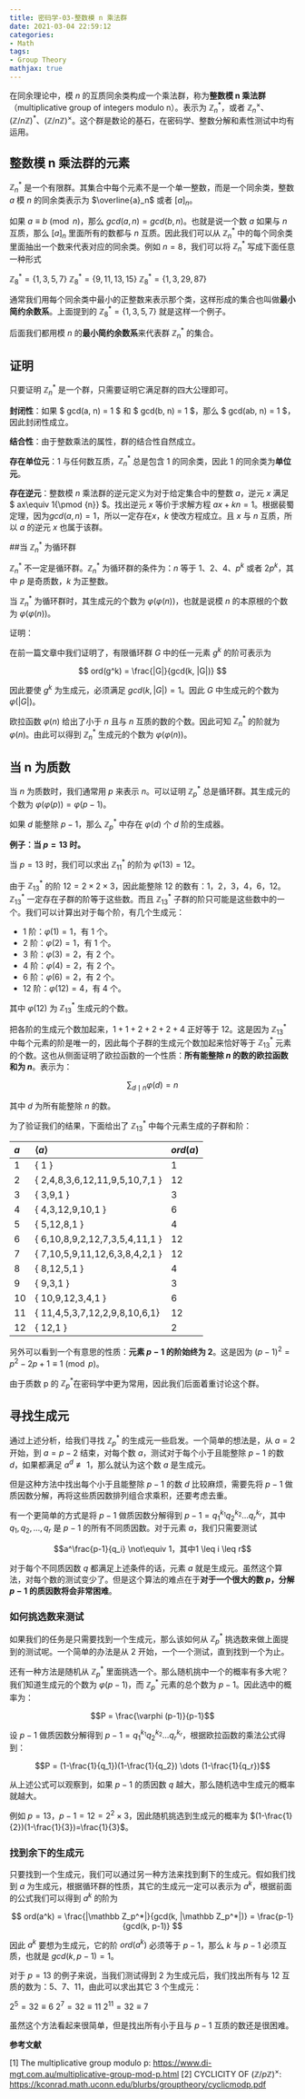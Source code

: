 ```yaml
---
title: 密码学-03-整数模 n 乘法群
date: 2021-03-04 22:59:12
categories:
- Math
tags:
- Group Theory  
mathjax: true
---
```


在同余理论中，模 $n$ 的互质同余类构成一个乘法群，称为**整数模 n 乘法群**（multiplicative group of integers modulo n）。表示为 $\mathbb Z _n^*$，或者 $\mathbb Z _n^\times$、$(\mathbb{Z}/n\mathbb{Z})^*$、$(\mathbb{Z}/n\mathbb{Z})^\times$。这个群是数论的基石，在密码学、整数分解和素性测试中均有运用。

<!--more-->

## 整数模 n 乘法群的元素

$\mathbb Z _n^*$ 是一个有限群。其集合中每个元素不是一个单一整数，而是一个同余类，整数 $a$ 模 $n$ 的同余类表示为 $\overline{a}_n$ 或者 $[a]_n$。

如果 $a\equiv b{\pmod {n}}$，那么 $gcd(a, n) = gcd(b, n)$。也就是说一个数 $a$ 如果与 $n$ 互质，那么 $[a]_n$ 里面所有的数都与 $n$ 互质。因此我们可以从 $\mathbb Z _n^*$ 中的每个同余类里面抽出一个数来代表对应的同余类。例如 $n = 8$，我们可以将 $\mathbb Z _n^*$ 写成下面任意一种形式

$\mathbb Z _8^* = \{1, 3, 5, 7\}$
$\mathbb Z _8^* = \{9, 11, 13, 15\}$
$\mathbb Z _8^* = \{1, 3, 29, 87\}$

通常我们用每个同余类中最小的正整数来表示那个类，这样形成的集合也叫做**最小简约余数系**。上面提到的 $\mathbb Z _8^* = \{1, 3, 5, 7\}$ 就是这样一个例子。

后面我们都用模 $n$ 的**最小简约余数系**来代表群 $\mathbb Z _n^*$ 的集合。

## 证明

只要证明 $\mathbb Z _n^*$ 是一个群，只需要证明它满足群的四大公理即可。

**封闭性**：如果 $ gcd(a, n) = 1 $ 和 $ gcd(b, n) = 1 $，那么 $ gcd(ab, n) = 1 $，因此封闭性成立。

**结合性**：由于整数乘法的属性，群的结合性自然成立。

**存在单位元**：1 与任何数互质，$\mathbb Z _n^*$ 总是包含 1 的同余类，因此 1 的同余类为**单位元**。

**存在逆元**：整数模 $n$ 乘法群的逆元定义为对于给定集合中的整数 $a$，逆元 $x$ 满足 $ ax\equiv 1{\pmod {n}} $。找出逆元 $x$ 等价于求解方程 $ax + kn = 1$。根据裴蜀定理，因为$gcd(a,n)=1$，所以一定存在$x$，$k$ 使改方程成立。且 $x$ 与 $n$ 互质，所以 $a$ 的逆元 $x$ 也属于该群。

##当 $\mathbb Z _n^*$ 为循环群

$\mathbb Z _n^*$ 不一定是循环群。$\mathbb Z _n^*$ 为循环群的条件为：$n$ 等于 $1$、$2$、$4$、$p^k$ 或者 $2p^k$，其中 $p$ 是奇质数，$k$ 为正整数。

当 $\mathbb Z _n^*$ 为循环群时，其生成元的个数为 $\varphi (\varphi (n))$，也就是说模 $n$ 的本原根的个数为 $\varphi (\varphi (n))$。

证明：

在前一篇文章中我们证明了，有限循环群 $G$ 中的任一元素 $g^k$ 的阶可表示为

$$ ord(g^k) = \frac{|G|}{gcd(k, |G|)}  $$

因此要使 $g^k$ 为生成元，必须满足 $gcd(k, |G|)=1$。因此 $G$ 中生成元的个数为 $\varphi (|G|)$。

欧拉函数 $\varphi (n)$ 给出了小于 $n$ 且与 $n$ 互质的数的个数。因此可知 $\mathbb Z _n^*$ 的阶就为 $\varphi (n)$。由此可以得到 $\mathbb Z _n^*$ 生成元的个数为 $\varphi (\varphi(n))$。

## 当 n 为质数

当 $n$ 为质数时，我们通常用 $p$ 来表示 $n$。可以证明 $\mathbb Z _p^*$ 总是循环群。其生成元的个数为 $\varphi (\varphi (p)) = \varphi (p-1)$。

如果 $d$ 能整除 $p-1$，那么 $\mathbb Z _p^*$ 中存在 $\varphi (d)$ 个 $d$ 阶的生成器。

**例子：当 $p = 13$ 时。**

当 $p = 13$ 时，我们可以求出 $\mathbb Z_{11}^*$  的阶为 $\varphi (13)=12$。

由于 $\mathbb Z_{13}^*$ 的阶 $12=2 \times 2 \times 3$，因此能整除 12 的数有：1，2，3，4，6，12。$\mathbb Z_{13}^*$ 一定存在子群的阶等于这些数。而且 $\mathbb Z_{13}^*$ 子群的阶只可能是这些数中的一个。我们可以计算出对于每个阶，有几个生成元：

- 1 阶：$\varphi (1)=1$，有 1 个。
- 2 阶：$\varphi (2)=1$，有 1 个。
- 3 阶：$\varphi (3)=2$，有 2 个。
- 4 阶：$\varphi (4)=2$，有 2 个。
- 6 阶：$\varphi (6)=2$，有 2 个。
- 12 阶：$\varphi (12)=4$，有 4 个。

其中 $\varphi (12)$ 为 $\mathbb Z_{13}^*$ 生成元的个数。

把各阶的生成元个数加起来，$1 + 1 + 2 + 2 + 2 + 4$ 正好等于 $12$。这是因为 $\mathbb Z_{13}^*$ 中每个元素的阶是唯一的，因此每个子群的生成元个数加起来恰好等于 $\mathbb Z_{13}^*$ 元素的个数。这也从侧面证明了欧拉函数的一个性质：**所有能整除 $n$ 的数的欧拉函数和为 $n$**。表示为：

$$ \sum _{d\mid n}\varphi (d)=n $$

其中 $d$ 为所有能整除 $n$ 的数。

为了验证我们的结果，下面给出了 $\mathbb Z_{13}^*$ 中每个元素生成的子群和阶：

|  $a$ |   $\langle a\rangle$             | $ord(a)$ |
| :----| :--------------------------------| :------- |
| 1    |   { 1 }                          |  1       |
| 2    |   { 2,4,8,3,6,12,11,9,5,10,7,1 } |  12      |
| 3    |   { 3,9,1 }                      |  3       |
| 4    |   { 4,3,12,9,10,1 }              |  6       |
| 5    |   { 5,12,8,1 }                   |  4       |
| 6    |   { 6,10,8,9,2,12,7,3,5,4,11,1 } |  12      |
| 7    |   { 7,10,5,9,11,12,6,3,8,4,2,1 } |  12      |
| 8    |   { 8,12,5,1 }                   |  4       |
| 9    |   { 9,3,1 }                      |  3       |
| 10   |   { 10,9,12,3,4,1 }              |  6       |
| 11   |   { 11,4,5,3,7,12,2,9,8,10,6,1}  |  12      |
| 12   |   { 12,1 }                       |  2       |


另外可以看到一个有意思的性质：**元素 $p-1$ 的阶始终为 2**。这是因为 $(p-1)^2 = p^2 - 2p + 1 \equiv 1\pmod{p}$。

由于质数 p 的 $\mathbb Z _p^*$在密码学中更为常用，因此我们后面着重讨论这个群。

## 寻找生成元

通过上述分析，给我们寻找 $\mathbb Z_p^*$ 的生成元一些启发。一个简单的想法是，从 $a = 2$ 开始，到 $a = p - 2$ 结束，对每个数 $a$，测试对于每个小于且能整除 $p-1$ 的数 $d$，如果都满足 $a^d \not\equiv 1$，那么就认为这个数 $a$ 是生成元。

但是这种方法中找出每个小于且能整除 $p-1$ 的数 $d$ 比较麻烦，需要先将 $p-1$ 做质因数分解，再将这些质因数排列组合求乘积，还要考虑去重。

有一个更简单的方式是将 $p-1$ 做质因数分解得到 $p-1={q_1}^{k_1}{q_2}^{k_2}\dots {q_r}^{k_r}$，其中$q_1, q_2, \dots, q_r$ 是 $p-1$ 的所有不同质因数。对于元素 $a$，我们只需要测试

$$a^\frac{p-1}{q_i} \not\equiv 1，其中1 \leq i \leq r$$

对于每个不同质因数 $q$ 都满足上述条件的话，元素 $a$ 就是生成元。虽然这个算法，对每个数的测试变少了。但是这个算法的难点在于**对于一个很大的数 $p$，分解 $p-1$ 的质因数将会非常困难**。

### 如何挑选数来测试

如果我们的任务是只需要找到一个生成元，那么该如何从 $\mathbb Z_p^*$ 挑选数来做上面提到的测试呢。一个简单的办法是从 2 开始，一个一个测试，直到找到一个为止。

还有一种方法是随机从 $\mathbb Z_p^*$ 里面挑选一个。那么随机挑中一个的概率有多大呢？我们知道生成元的个数为 $\varphi (p-1)$，而 $\mathbb Z_p^*$ 元素的总个数为 $p-1$。因此选中的概率为：

$$P = \frac{\varphi (p-1)}{p-1}$$

设 $p-1$ 做质因数分解得到 $p-1={q_1}^{k_1}{q_2}^{k_2}\dots {q_r}^{k_r}$，根据欧拉函数的乘法公式得到：

$$P = (1-\frac{1}{q_1})(1-\frac{1}{q_2}) \dots (1-\frac{1}{q_r})$$

从上述公式可以观察到，如果 $p-1$ 的质因数 $q$ 越大，那么随机选中生成元的概率就越大。

例如 $p = 13$，$p - 1 = 12 =2^2 \times 3$，因此随机挑选到生成元的概率为 $(1-\frac{1}{2})(1-\frac{1}{3})=\frac{1}{3}$。

### 找到余下的生成元

只要找到一个生成元，我们可以通过另一种方法来找到剩下的生成元。假如我们找到 $a$ 为生成元，根据循环群的性质，其它的生成元一定可以表示为 $a^k$，根据前面的公式我们可以得到 $a^k$ 的阶为

$$ ord(a^k) = \frac{|\mathbb Z_p^*|}{gcd(k, |\mathbb Z_p^*|)} = \frac{p-1}{gcd(k, p-1)} $$

因此 $a^k$ 要想为生成元，它的阶 $ord(a^k)$ 必须等于 $p-1$，那么 $k$ 与 $p-1$ 必须互质，也就是 $gcd(k, p-1)=1$。

对于 $p = 13$ 的例子来说，当我们测试得到 2 为生成元后，我们找出所有与 12 互质的数为：5、7、11，由此可以求出其它 3 个生成元：

$2^5=32 \equiv 6$
$2^7=32 \equiv 11$
$2^{11}=32 \equiv 7$

虽然这个方法看起来很简单，但是找出所有小于且与 $p-1$ 互质的数还是很困难。

**参考文献**

[1] The multiplicative group modulo p: https://www.di-mgt.com.au/multiplicative-group-mod-p.html
[2] CYCLICITY OF $(\mathbb{Z}/p\mathbb{Z})^\times$: https://kconrad.math.uconn.edu/blurbs/grouptheory/cyclicmodp.pdf

